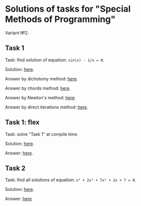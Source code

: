 # Solutions of tasks for "Special Methods of Programming"
Variant №2.


## Task 1
Task: find solution of equation: `sin(x) - 1/x = 0`.

Solution: [here](./task1_solve_equation/src/main.rs).

Answer by dichotomy method: [here](https://github.com/dmyTRUEk/SpecialMethodsOfProgramming/blob/f898c8ec3e248aa402508b36f69609bf576c20f3/task1_solve_equation/src/main.rs#L13).

Answer by chords method: [here](https://github.com/dmyTRUEk/SpecialMethodsOfProgramming/blob/f898c8ec3e248aa402508b36f69609bf576c20f3/task1_solve_equation/src/main.rs#L16).

Answer by Newton's method: [here](https://github.com/dmyTRUEk/SpecialMethodsOfProgramming/blob/f898c8ec3e248aa402508b36f69609bf576c20f3/task1_solve_equation/src/main.rs#L19).

Answer by direct iterations method: [here](https://github.com/dmyTRUEk/SpecialMethodsOfProgramming/blob/f898c8ec3e248aa402508b36f69609bf576c20f3/task1_solve_equation/src/main.rs#L22).


## Task 1: flex
Task: solve "Task 1" at compile time.

Solution: [here](./task1_solve_equation_at_compile_time/src/main.rs).

Answer: [here](https://github.com/dmyTRUEk/SpecialMethodsOfProgramming/blob/f898c8ec3e248aa402508b36f69609bf576c20f3/task1_solve_equation_at_compile_time/src/main.rs#L24).


## Task 2
Task: find all solutions of equation: `x⁴ + 2x³ + 7x² + 2x + 7 = 0`.

Solution: [here](./task2_solve_polynomial_equation/src/main.rs).

Answer: [here](https://github.com/dmyTRUEk/SpecialMethodsOfProgramming/blob/62ad9cd81f235cf10512a4711a8d5e11f35e7bcb/task2_solve_polynomial_equation/src/main.rs#L17-L20)

